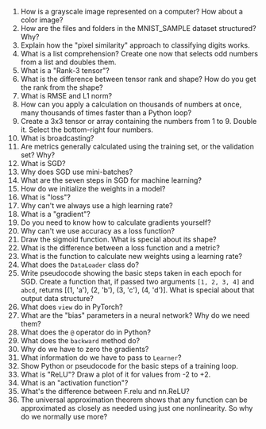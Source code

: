1. How is a grayscale image represented on a computer? How about a color image?
1. How are the files and folders in the MNIST_SAMPLE dataset structured? Why?
1. Explain how the "pixel similarity" approach to classifying digits works.
1. What is a list comprehension? Create one now that selects odd numbers from a list and doubles them.
1. What is a "Rank-3 tensor"?
1. What is the difference between tensor rank and shape? How do you get the rank from the shape?
1. What is RMSE and L1 norm?
1. How can you apply a calculation on thousands of numbers at once, many thousands of times faster than a Python loop?
1. Create a 3x3 tensor or array containing the numbers from 1 to 9. Double it. Select the bottom-right four numbers.
1. What is broadcasting?
1. Are metrics generally calculated using the training set, or the validation set? Why?
1. What is SGD?
1. Why does SGD use mini-batches?
1. What are the seven steps in SGD for machine learning?
1. How do we initialize the weights in a model?
1. What is "loss"?
1. Why can't we always use a high learning rate?
1. What is a "gradient"?
1. Do you need to know how to calculate gradients yourself?
1. Why can't we use accuracy as a loss function?
1. Draw the sigmoid function. What is special about its shape?
1. What is the difference between a loss function and a metric?
1. What is the function to calculate new weights using a learning rate?
1. What does the `DataLoader` class do?
1. Write pseudocode showing the basic steps taken in each epoch for SGD.
Create a function that, if passed two arguments `[1, 2, 3, 4]` and `abcd`, returns [(1, 'a'), (2, 'b'), (3, 'c'), (4, 'd')]. What is special about that output data structure?
1. What does `view` do in PyTorch?
1. What are the "bias" parameters in a neural network? Why do we need them?
1. What does the `@` operator do in Python?
1. What does the `backward` method do?
1. Why do we have to zero the gradients?
1. What information do we have to pass to `Learner`?
1. Show Python or pseudocode for the basic steps of a training loop.
1. What is "ReLU"? Draw a plot of it for values from -2 to +2.
1. What is an "activation function"?
1. What's the difference between F.relu and nn.ReLU?
1. The universal approximation theorem shows that any function can be approximated as closely as needed using just one nonlinearity. So why do we normally use more?
